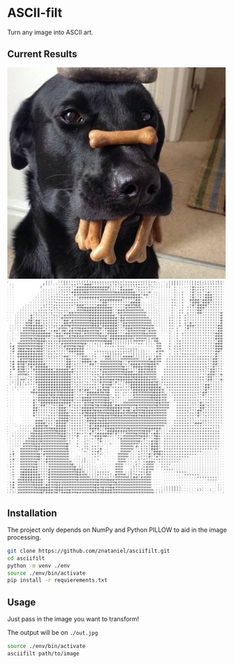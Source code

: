 # ASCII-filt

Turn any image into ASCII art.

## Current Results

<img src="./demo.jpg" width="500" />

<img src="./demo_out.jpg" width="500" />

## Installation

The project only depends on NumPy and Python PILLOW to aid
in the image processing.

```bash
git clone https://github.com/znataniel/asciifilt.git
cd asciifilt
python -m venv ./env
source ./env/bin/activate
pip install -r requierements.txt
```

## Usage

Just pass in the image you want to transform!

The output will be on `./out.jpg`


```bash
source ./env/bin/activate
asciifilt path/to/image
```
